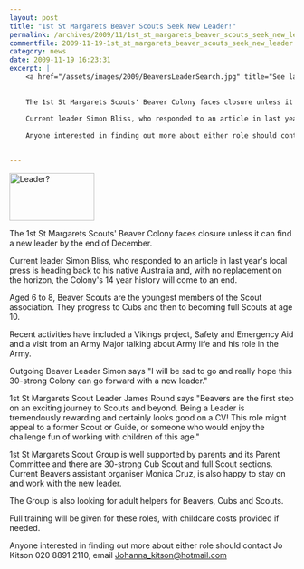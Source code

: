 ```yaml
---
layout: post
title: "1st St Margarets Beaver Scouts Seek New Leader!"
permalink: /archives/2009/11/1st_st_margarets_beaver_scouts_seek_new_leader.html
commentfile: 2009-11-19-1st_st_margarets_beaver_scouts_seek_new_leader
category: news
date: 2009-11-19 16:23:31
excerpt: |
    <a href="/assets/images/2009/BeaversLeaderSearch.jpg" title="See larger version of - Leader?"><img src="/assets/images/2009/BeaversLeaderSearch_thumb.jpg" width="150" height="84" alt="Leader?" class="photo right" /></a>
    
    
    The 1st St Margarets Scouts' Beaver Colony faces closure unless it can find a new leader by the end of December.
    
    Current leader Simon Bliss, who responded to an article in last year's local press is heading back to his native Australia and, with no replacement on the horizon, the Colony's 14 year history will come to an end.
    
    Anyone interested in finding out more about either role should contact Jo Kitson 020 8891 2110, email <a href="mailto:Johanna_kitson@hotmail.com">Johanna_kitson@hotmail.com</a>
    

---
```


<a href="/assets/images/2009/BeaversLeaderSearch.jpg" title="See larger version of - Leader?"><img src="/assets/images/2009/BeaversLeaderSearch_thumb.jpg" width="150" height="84" alt="Leader?" class="photo right" /></a>

The 1st St Margarets Scouts' Beaver Colony faces closure unless it can find a new leader by the end of December.

Current leader Simon Bliss, who responded to an article in last year's local press is heading back to his native Australia and, with no replacement on the horizon, the Colony's 14 year history will come to an end.

Aged 6 to 8, Beaver Scouts are the youngest members of the Scout association. They progress to Cubs and then to becoming full Scouts at age 10.

Recent activities have included a Vikings project, Safety and Emergency Aid and a visit from an Army Major talking about Army life and his role in the Army.

Outgoing Beaver Leader Simon says "I will be sad to go and really hope this 30-strong Colony can go forward with a new leader."

1st St Margarets Scout Leader James Round says "Beavers are the first step on an exciting journey to Scouts and beyond. Being a Leader is tremendously rewarding and certainly looks good on a CV! This role might appeal to a former Scout or Guide, or someone who would enjoy the challenge fun of working with children of this age."

1st St Margarets Scout Group is well supported by parents and its Parent Committee and there are 30-strong Cub Scout and full Scout sections. Current Beavers assistant organiser Monica Cruz, is also happy to stay on and work with the new leader.

The Group is also looking for adult helpers for Beavers, Cubs and Scouts.

Full training will be given for these roles, with childcare costs provided if needed.

Anyone interested in finding out more about either role should contact Jo Kitson 020 8891 2110, email <Johanna_kitson@hotmail.com>
